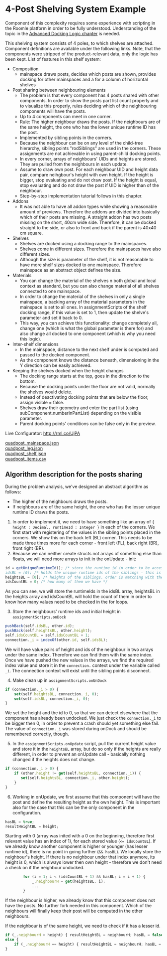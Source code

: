 # 4-Post Shelving System Example

Component of this complexity requires some experience with scripting in the Roomle platform in order to be fully understood. Understanding of the topic in the [Advanced Docking Logic chapter](200\_140\_advanceddockinglogic.md) is needed.

This shelving system consists of 4 poles, to which shelves are attached. Component definitions are available under the following links. Note, that the components were stripped of the product-relevant data, only the logic has been kept. List of features in this shelf system:

* Composition
  * mainspace draws posts, decides which posts are shown, provides docking for other mainspaces and a for a column of horizontal shelves
* Post sharing between neighbouring elements
  * The problem is that every component has 4 posts shared with other components. In order to show the posts part list count properly and to visualize this properly, rules deciding which of the neighbouring components will have the posts.
  * Up to 4 components can meet in one corner.
  * Rule: The higher neighbour draws the posts. If the neighbours are of the same height, the one who has the lower unique runtime ID has the post.
  * Implemented by sibling points in the corners.
  * Because the neighbour can be on any level of the child-tree hierarchy, sibling points "rodSiblings" are used in the corners. These assignments are not achievable in using parent-child docking points.
  * In every corner, arrays of neighbours' UIDs and heights are stored. They are pulled from the neighbours in each update.
  * Assume to draw own post. For each neighbour UID and height data pair, compare neihgbour's height with own height. If the height is bigger, stop evaluating and do not draw post. If the height is equal, stop evaluating and do not draw the post if UID is higher than of the neighbour.
  * Step-by-step implementation tutorial follows in this chapter.
* Addons
  * It was not able to have all addon types while showing a reasonable amount of previews. Therefore the addons are divided into basically which of their posts are missing. A straight addon has two posts missing on the short, 40cm wide side. Therefore, it can be docked straight to the side, or also to front and back if the parent is 40x40 cm square.
* Shelves
  * Shelves are docked using a docking range to the mainspaces.
  * Shelves come in different sizes. Therefore the mainspaces have also different sizes.
  * Although the size is parameter of the shelf, it is not reasonable to have more shelf sizes docked to one mainspace. Therefore mainspace as an abstract object defines the size.
* Materials
  * You can change the material of the shelves n both global and local context as standard, but you can also change material of all shelves connected to one mainspace.
  * In order to change the material of the shelves in only a single mainspace, a backing array of the material parameters in the mainspace is set to all ones. In assignmentScripts of the shelf docking range, if this value is set to 1, then update the shelve's parameter and set it back to 0.
  * This way, you can achieve this functionality: change completely all, change one (which is what the global parameter is there for) and also change all docked to one component (which is why you need this logic).
* Inter-shelf dimensions
  * In the mainspace, distance to the next shelf under is computed and passed to the docked component.
  * As the component knows the distance beneath, dimensioning in the Y direction can be easily achieved.
* Keeping the shelves docked when the height changes
  * The docking range starts at the top, goes in the direction to the bottom.
  * Because the docking points under the floor are not valid, normally the shelves would delete.
  * Instead of deactivating docking points that are below the floor, assign visible = false.
  * Shelves draw their geometry and enter the part list (using subComponent.numberInPartList) depending on the visible parameter.
  * Parent docking points' conditions can be false only in the preview.

Live Configurator: http://rml.co/UjPA

[quadpost\_mainspace.json](scripting\_examples/quadpost\_mainspace.json)\
[quadpost\_leg.json](scripting\_examples/quadpost\_leg.json)\
[quadpost\_shelf.json](scripting\_examples/quadpost\_shelf.json)\
[quadpost\_items.csv](scripting\_examples/quadpost\_items.csv)

## Algorithm description for the posts sharing

During the problem analysis, we've designed an abstract algorithm as follows:

* The higher of the neighbours draws the posts.
* If neighbours are of the same height, the one who has the lesser unique runtime ID draws the posts.

1. In order to implement it, we need to have something like an array of `{ height : Decimal, runtimeId : Integer }` in each of the corners. We first start with registering of the values in the sibling points placed in the corners. We show this on the back left (BL) corner. This needs to be made three times more for each corner - front left (FL), back right (BR), front right (BR).
2. Because we can neither create structs not arrays of something else than floats, we will need more arrays to init in the onUpdate - init:

```javascript
id = getUniqueRuntimeId(); /* store the runtime id in order to be accessible - because we can not do other.getUniqueRuntimeId() /*
idsBL = [0]; /* holds the unique runtime ids of the siblings - this is used to find out, which sibling has which height */
heightsBL = [0]; /* heights of the siblings. order is matching with the idsBL */
idsCountBL = 0; /* how many of them we have */
```

As you can see, we will store the runtimeIds in the idsBL array, heightsBL in the heights array and idsCountBL will hold the count of them in order to know how many values need to be checked in the for loops.

3. Store the neighbours' runtime ids and initial height in `assignmentScripts.onDock`

```javascript
pushBack(self.idsBL, other.id);
pushBack(self.heightsBL, other.height);
self.idsCountBL = self.idsCountBL + 1;
connection._i = indexOf(other.id, self.idsBL);
```

We will have value pairs of height and ids of the neighbour in two arrays under the same index. Therefore we can find them with the same index. Once we have pushed the new values in the arrays, we find the required index value and store it in the `connection.` context under the variable called `_i`. The connection context will exist until the sibling points disconnect.

4. Make clean up in `assignmentScripts.onUnDock`

```javascript
if (connection._i > 0) {
    set(self.heightsBL, connection._i, 0);
    set(self.idsBL, connection._i, 0);
}
```

We set the height and the id to 0, so that we can detect elsewhere that the component has already been undocked. We just check the `connection._i` to be bigger then 0, in order to prevent a crash should yet something else fail. The value of `connection._i` was stored during onDock and should be remembered correctly, though.

5. In the `assignmentScripts.onUpdate` script, pull the current height value and store it in the `heightsBL` array, but do so only if the heights are really different, in order to prevent an onUpdate call - basically nothing changed if the heights does not change.

```javascript
if (connection._i > 0) {
    if (other.height != get(self.heightsBL, connection._i)) {
       set(self.heightsBL, connection._i, other.height);
    }
}
```

6. Working in onUpdate, we first assume that this component will have the post and define the resulting height as the own height. This is important also for the case that this can be the only component in the configuration.

```javascript
hasBL = true;
resultHeightBL = height;
```

Starting with 0 (array was inited with a 0 on the beginning, therefore first relevant value has an index of 1), for each stored value (`<= idsCountBL`). If we already know another component is higher or younger (has lesser runtime id), there is no point in going further (`&& hasBL`). We locally store the neighbour's height. If there is no neighbour under that index anymore, its height is 0, which is always lower then own height - therefore we don't need a check on if the neighbour undocked.

```javascript
        for (i = 1; i < (idsCountBL + 1) && hasBL; i = i + 1) {
            _.neighbourH = get(heightsBL, i);
            ...
        }
```

If the neighbour is higher, we already know that this component does not have the posts. No further fork needed in this component. Which of the neighbours will finally keep their post will be computed in the other neighbours.

If the neighbour is of the same height, we need to check if it has a lesser id.

```javascript
if (_.neighbourH > height) { resultHeightBL = neighbourH; hasBL = false; }
else {
    if (_.neighbourH == height) { resultHeightBL = neighbourH; hasBL = id < get(idsBL, i); }
}
```
